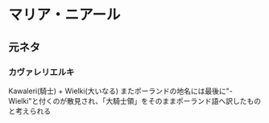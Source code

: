 # マリア・ニアール

## 元ネタ

### カヴァレリエルキ

Kawaleri(騎士) + Wielki(大いなる)
またポーランドの地名には最後に"-Wielki"と付くのが散見され、「大騎士領」をそのままポーランド語へ訳したものと考えられる

